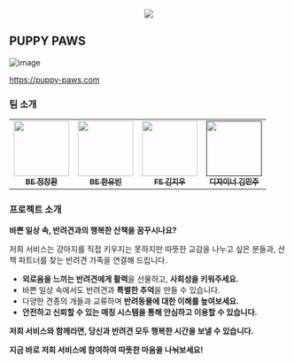 <div align=center>
	<img src="https://capsule-render.vercel.app/api?type=waving&color=auto&height=200&section=header&text=🐶&fontSize=50" />	
</div>

## PUPPY PAWS
![image](https://github.com/user-attachments/assets/3a98d3eb-e25d-4c5b-9986-71d117407a00)

https://puppy-paws.com

### 팀 소개

 <table>
  <tbody>
    <tr>
      <td align="center"><a href="https://github.com/denniemate"><img src="https://s3.ap-northeast-2.amazonaws.com/puppy-pows/profile/%EC%A0%95%EC%B0%BD%ED%99%98%EC%82%AC%EC%A7%843.jpg" width="100px;" height ="100px;" alt=""/><br /><sub><b>BE 정창환</b></sub></a><br /></td>
      <td align="center"><a href="https://github.com/yubinhann"><img src="https://s3.ap-northeast-2.amazonaws.com/puppy-pows/profile/%EC%9C%A0%EB%B9%88%EC%9D%B4%EC%82%AC%EC%A7%84.png" width="100px;" height ="100px;" alt=""/><br /><sub><b>BE 한유빈</b></sub></a><br /></td>
      <td align="center"><a href="https://github.com/Growing-Jiwoo"><img src="https://s3.ap-northeast-2.amazonaws.com/puppy-pows/profile/%EC%A7%80%EC%9A%B0%EC%9D%B4%EB%AF%B8%EC%A7%80.jpg" width="100px;" height ="100px;" alt=""/><br /><sub><b>FE 김지우</b></sub></a><br /></td>
      <td align="center"><a href=""><img src="https://s3.ap-northeast-2.amazonaws.com/puppy-pows/profile/%EB%94%94%EC%9E%90%EC%9D%B4%EB%84%88%EC%82%AC%EC%A7%84.jpg" width="100px;" height ="100px;" alt=""/><br /><sub><b>디자이너 김민주</b></sub></a><br /></td>
  </tbody>
</table>

### 프로젝트 소개
**바쁜 일상 속, 반려견과의 행복한 산책을 꿈꾸시나요?**

저희 서비스는 강아지를 직접 키우지는 못하지만 따뜻한 교감을 나누고 싶은 분들과, 산책 파트너를 찾는 반려견 가족을 연결해 드립니다.
- **외로움을 느끼는 반려견에게 활력**을 선물하고, **사회성을 키워주세요.**
- 바쁜 일상 속에서도 반려견과 **특별한 추억**을 만들 수 있습니다.
- 다양한 견종의 개들과 교류하며 **반려동물에 대한 이해를 높여보세요.**
- **안전하고 신뢰할 수 있는 매칭 시스템을 통해 안심하고 이용할 수 있습니다.**

**저희 서비스와 함께라면, 당신과 반려견 모두 행복한 시간을 보낼 수 있습니다.**        
    
**지금 바로 저희 서비스에 참여하여 따뜻한 마음을 나눠보세요!**
